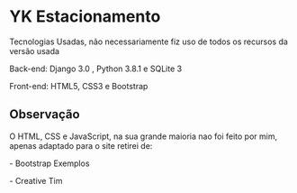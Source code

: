 # YK Estacionamento

<p>Tecnologias Usadas, não necessariamente fiz uso de todos os recursos da versão usada</p>
<p>Back-end: Django 3.0 , Python 3.8.1 e SQLite 3</p>
<p>Front-end: HTML5, CSS3 e Bootstrap</p>


## Observação
<p>O HTML, CSS e JavaScript, na sua grande maioria nao foi feito por mim, apenas adaptado para o site
retirei de:</p> 
<p> - Bootstrap Exemplos</p>
<p> - Creative Tim</p>
